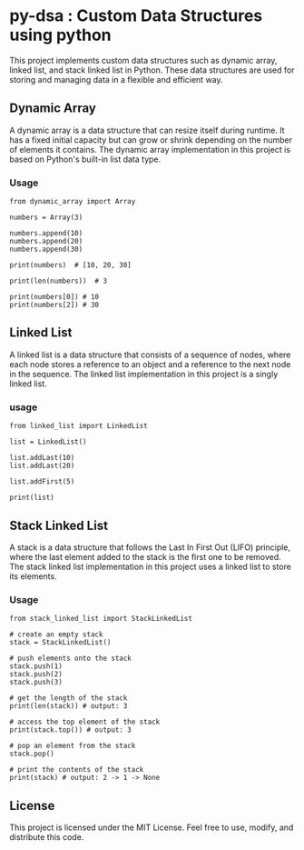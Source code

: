 # py-dsa : Custom Data Structures using python
This project implements custom data structures such as dynamic array, linked list, and stack linked list in Python. These data structures are used for storing and managing data in a flexible and efficient way.

## Dynamic Array
A dynamic array is a data structure that can resize itself during runtime. 
It has a fixed initial capacity but can grow or shrink depending on the number of elements it contains. 
The dynamic array implementation in this project is based on Python's built-in list data type.

### Usage
```
from dynamic_array import Array

numbers = Array(3)

numbers.append(10)
numbers.append(20)
numbers.append(30)

print(numbers)  # [10, 20, 30]

print(len(numbers))  # 3

print(numbers[0]) # 10
print(numbers[2]) # 30

```

## Linked List
A linked list is a data structure that consists of a sequence of nodes, where each node stores a reference to an object and a reference to the next node in the sequence. The linked list implementation in this project is a singly linked list.

### usage
```
from linked_list import LinkedList

list = LinkedList()

list.addLast(10)
list.addLast(20)

list.addFirst(5)

print(list)
```

## Stack Linked List
A stack is a data structure that follows the Last In First Out (LIFO) principle, where the last element added to the stack is the first one to be removed. The stack linked list implementation in this project uses a linked list to store its elements.

### Usage

```
from stack_linked_list import StackLinkedList

# create an empty stack
stack = StackLinkedList()

# push elements onto the stack
stack.push(1)
stack.push(2)
stack.push(3)

# get the length of the stack
print(len(stack)) # output: 3

# access the top element of the stack
print(stack.top()) # output: 3

# pop an element from the stack
stack.pop()

# print the contents of the stack
print(stack) # output: 2 -> 1 -> None
```
## License
This project is licensed under the MIT License. Feel free to use, modify, and distribute this code.
